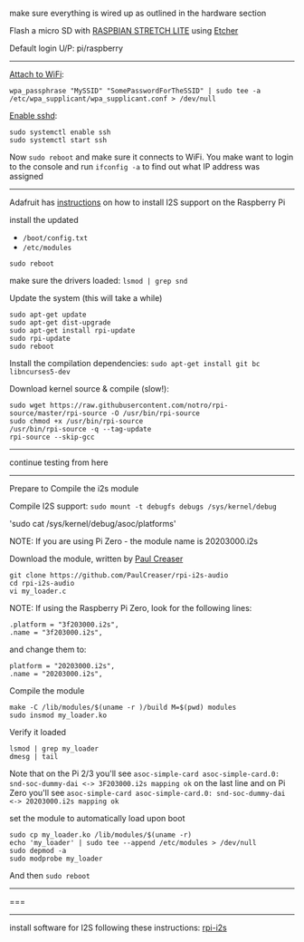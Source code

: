make sure everything is wired up as outlined in the hardware section

Flash a micro SD with [RASPBIAN STRETCH LITE](https://www.raspberrypi.org/downloads/raspbian/) using [Etcher](https://etcher.io/)

Default login U/P:  pi/raspberry

---

[Attach to WiFi](https://www.raspberrypi.org/documentation/configuration/wireless/wireless-cli.md):

`wpa_passphrase "MySSID" "SomePasswordForTheSSID" | sudo tee -a /etc/wpa_supplicant/wpa_supplicant.conf > /dev/null`


[Enable sshd](https://www.raspberrypi.org/documentation/remote-access/ssh/):
```shell
sudo systemctl enable ssh
sudo systemctl start ssh
```

Now `sudo reboot` and make sure it connects to WiFi.  You make want to login to the console and run `ifconfig -a` to find out what IP address was assigned

---

Adafruit has [instructions](https://learn.adafruit.com/adafruit-i2s-mems-microphone-breakout/raspberry-pi-wiring-and-test) on how to install I2S support on the Raspberry Pi

install the updated 
* `/boot/config.txt`
* `/etc/modules`

`sudo reboot`

make sure the drivers loaded: `lsmod | grep snd`

Update the system (this will take a while)
``` shell
sudo apt-get update
sudo apt-get dist-upgrade
sudo apt-get install rpi-update
sudo rpi-update
sudo reboot
```

Install the compilation dependencies:
`sudo apt-get install git bc libncurses5-dev`

Download kernel source & compile (slow!):
```shell
sudo wget https://raw.githubusercontent.com/notro/rpi-source/master/rpi-source -O /usr/bin/rpi-source
sudo chmod +x /usr/bin/rpi-source
/usr/bin/rpi-source -q --tag-update
rpi-source --skip-gcc
```

---

continue testing from here

---


Prepare to Compile the i2s module

Compile I2S support: `sudo mount -t debugfs debugs /sys/kernel/debug`

'sudo cat /sys/kernel/debug/asoc/platforms'

NOTE: If you are using Pi Zero - the module name is 20203000.i2s

Download the module, written by [Paul Creaser](https://github.com/PaulCreaser/rpi-i2s-audio)
```shell
git clone https://github.com/PaulCreaser/rpi-i2s-audio
cd rpi-i2s-audio
vi my_loader.c
```

NOTE:  If using the Raspberry Pi Zero, look for the following lines:
```
.platform = "3f203000.i2s",
.name = "3f203000.i2s",
```
and change them to:
```
platform = "20203000.i2s",
.name = "20203000.i2s",
```

Compile the module
```
make -C /lib/modules/$(uname -r )/build M=$(pwd) modules
sudo insmod my_loader.ko
```

Verify it loaded
``` shell
lsmod | grep my_loader
dmesg | tail
```
Note that on the Pi 2/3 you'll see `asoc-simple-card asoc-simple-card.0: snd-soc-dummy-dai <-> 3F203000.i2s mapping ok` on the last line and on Pi Zero you'll see `asoc-simple-card asoc-simple-card.0: snd-soc-dummy-dai <-> 20203000.i2s mapping ok`

set the module to automatically load upon boot
``` shell
sudo cp my_loader.ko /lib/modules/$(uname -r)
echo 'my_loader' | sudo tee --append /etc/modules > /dev/null
sudo depmod -a
sudo modprobe my_loader
```

And then `sudo reboot`




---

===

---

install software for I2S following these instructions: [rpi-i2s](https://github.com/nejohnson2/rpi-i2s)

